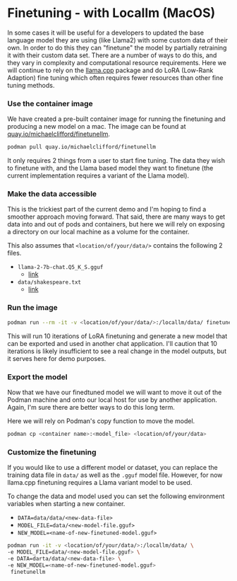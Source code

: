 # Finetuning - with Locallm (MacOS)

In some cases it will be useful for a developers to updated the base language model they are using (like Llama2) with some custom data of their own. In order to do this they can "finetune" the model by partially retraining it with their custom data set. There are a number of ways to do this, and they vary in complexity and computational resource requirements. Here we will continue to rely on the [llama.cpp](https://github.com/ggerganov/llama.cpp) package and do LoRA (Low-Rank Adaption) fine tuning which often requires fewer resources than other fine tuning methods. 

### Use the container image

We have created a pre-built container image for running the finetuning and producing a new model on a mac. The image can be found at [quay.io/michaelclifford/finetunellm](quay.io/michaelclifford/finetunellm). 

```bash
podman pull quay.io/michaelclifford/finetunellm
```

It only requires 2 things from a user to start fine tuning. The data they wish to finetune with, and the Llama based model they want to finetune (the current implementation requires a variant of the Llama model).

### Make the data accessible

This is the trickiest part of the current demo and I'm hoping to find a smoother approach moving forward. That said, there are many ways to get data into and out of pods and containers, but here we will rely on exposing a directory on our local machine as a volume for the container. 

This also assumes that `<location/of/your/data/>` contains the following 2 files.

* `llama-2-7b-chat.Q5_K_S.gguf`
    * [link](https://huggingface.co/TheBloke/Llama-2-7B-Chat-GGUF/resolve/main/llama-2-7b-chat.Q5_K_S.gguf)
* `data/shakespeare.txt`
    * [link](https://raw.githubusercontent.com/brunoklein99/deep-learning-notes/master/shakespeare.txt)

### Run the image

```bash
podman run --rm -it -v <location/of/your/data/>:/locallm/data/ finetunellm
```
This will run 10 iterations of LoRA finetuning and generate a new model that can be exported and used in another chat application. I'll caution that 10 iterations is likely insufficient to see a real change in the model outputs, but it serves here for demo purposes.  

### Export the model

Now that we have our finedtuned model we will want to move it out of the Podman machine and onto our local host for use by another application. Again, I'm sure there are better ways to do this long term.

Here we will rely on Podman's copy function to move the model.
```bash
podman cp <container name>:<model_file> <location/of/your/data>
```

### Customize the finetuning 

If you would like to use a different model or dataset, you can replace the training data file in `data/` as well as the `.gguf` model file. However, for now llama.cpp finetuning requires a Llama variant model to be used. 

To change the data and model used you can set the following environment variables when starting a new container. 

* `DATA=data/data/<new-data-file>`
* `MODEL_FILE=data/<new-model-file.gguf>`
* `NEW_MODEL=<name-of-new-finetuned-model.gguf>`

```bash
podman run -it -v <location/of/your/data/>:/locallm/data/ \ 
-e MODEL_FILE=data/<new-model-file.gguf> \
-e DATA=darta/data/<new-data-file> \
-e NEW_MODEL=<name-of-new-finetuned-model.gguf> 
 finetunellm

```
